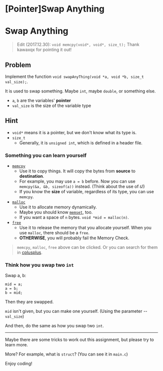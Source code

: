 # [Pointer]Swap Anything

# Swap Anything

> Edit (2017.12.30): `void memcpy(void*, void*, size_t);` Thank kawaxqx for pointing it out!

## Problem

Implement the function `void swapAnyThing(void *a, void *b, size_t val_size);`.

It is used to swap something. Maybe `int`, maybe `double`, or something else.

+ `a`, `b` are the variables' **pointer**
+ `val_size` is the size of the variable type

## Hint

+ `void*` means it is a pointer, but we don't know what its type is.
+ `size_t`
	+ Generally, it is `unsigned int`, which is defined in a header file.

### Something you can learn yourself

+ [`memcpy`](http://www.cplusplus.com/reference/cstring/memcpy/)
	+ Use it to copy things. It will copy the bytes from **source** to **destination**.
	+ For example, you may use `a = b` before. Now you can use `memcpy(&a, &b, sizeof(a))` instead. (Think about the use of `&`!)
	+ If you know the **size** of variable, regardless of its type, you can use `memcpy`.
+ [`malloc`](http://www.cplusplus.com/reference/cstdlib/malloc/)
	+ Use it to allocate memory dynamically.
	+ Maybe you should know [`memset`](http://www.cplusplus.com/reference/cstring/memset/), too.
	+ If you want a space of `n` bytes. `void *mid = malloc(n)`.
+ [`free`](http://www.cplusplus.com/reference/cstdlib/free/)
	+ Use it to release the memory that you allocate yourself. When you use `malloc`, there should be a `free`.
	+ **OTHERWISE**, you will probably fail the Memory Check.

> `memcpy`, `malloc`, `free` above can be clicked. Or you can search for them in [cplusplus](http://www.cplusplus.com/).

### Think how you swap two `int`

Swap a, b:
```
mid = a;
a = b;
b = mid;
```
Then they are swapped.

`mid` isn't given, but you can make one yourself. (Using the parameter -- `val_size`)

And then, do the same as how you swap two `int`.

---

Maybe there are some tricks to work out this assignment, but please try to learn more.

More? For example, what is `struct`? (You can see it in `main.c`)

Enjoy coding!

